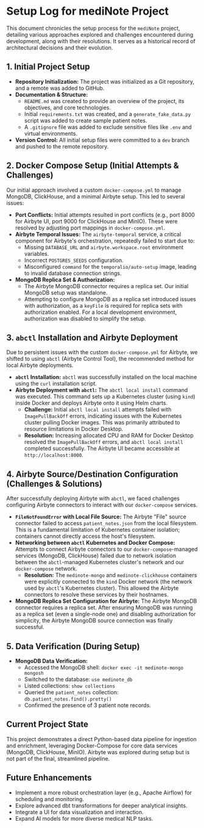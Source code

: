 # Setup Log for mediNote Project

This document chronicles the setup process for the `mediNote` project, detailing various approaches explored and challenges encountered during development, along with their resolutions. It serves as a historical record of architectural decisions and their evolution.

## 1. Initial Project Setup

-   **Repository Initialization:** The project was initialized as a Git repository, and a remote was added to GitHub.
-   **Documentation & Structure:**
    -   `README.md` was created to provide an overview of the project, its objectives, and core technologies.
    -   Initial `requirements.txt` was created, and a `generate_fake_data.py` script was added to create sample patient notes.
    -   A `.gitignore` file was added to exclude sensitive files like `.env` and virtual environments.
-   **Version Control:** All initial setup files were committed to a `dev` branch and pushed to the remote repository.

## 2. Docker Compose Setup (Initial Attempts & Challenges)

Our initial approach involved a custom `docker-compose.yml` to manage MongoDB, ClickHouse, and a minimal Airbyte setup. This led to several issues:

-   **Port Conflicts:** Initial attempts resulted in port conflicts (e.g., port 8000 for Airbyte UI, port 9000 for ClickHouse and MinIO). These were resolved by adjusting port mappings in `docker-compose.yml`.
-   **Airbyte Temporal Issues:** The `airbyte-temporal` service, a critical component for Airbyte's orchestration, repeatedly failed to start due to:
    -   Missing `DATABASE_URL` and `airbyte.workspace.root` environment variables.
    -   Incorrect `POSTGRES_SEEDS` configuration.
    -   Misconfigured `command` for the `temporalio/auto-setup` image, leading to invalid database connection strings.
-   **MongoDB Replica Set & Authorization:**
    -   The Airbyte MongoDB connector requires a replica set. Our initial MongoDB setup was standalone.
    -   Attempting to configure MongoDB as a replica set introduced issues with authorization, as a `keyFile` is required for replica sets with authorization enabled. For a local development environment, authorization was disabled to simplify the setup.

## 3. `abctl` Installation and Airbyte Deployment

Due to persistent issues with the custom `docker-compose.yml` for Airbyte, we shifted to using `abctl` (Airbyte Control Tool), the recommended method for local Airbyte deployments.

-   **`abctl` Installation:** `abctl` was successfully installed on the local machine using the `curl` installation script.
-   **Airbyte Deployment with `abctl`:** The `abctl local install` command was executed. This command sets up a Kubernetes cluster (using `kind`) inside Docker and deploys Airbyte onto it using Helm charts.
    -   **Challenge:** Initial `abctl local install` attempts failed with `ImagePullBackOff` errors, indicating issues with the Kubernetes cluster pulling Docker images. This was primarily attributed to resource limitations in Docker Desktop.
    -   **Resolution:** Increasing allocated CPU and RAM for Docker Desktop resolved the `ImagePullBackOff` errors, and `abctl local install` completed successfully. The Airbyte UI became accessible at `http://localhost:8000`.

## 4. Airbyte Source/Destination Configuration (Challenges & Solutions)

After successfully deploying Airbyte with `abctl`, we faced challenges configuring Airbyte connectors to interact with our `docker-compose` services.

-   **`FileNotFoundError` with Local File Source:** The Airbyte "File" source connector failed to access `patient_notes.json` from the local filesystem. This is a fundamental limitation of Kubernetes container isolation; containers cannot directly access the host's filesystem.
-   **Networking between `abctl` Kubernetes and Docker Compose:** Attempts to connect Airbyte connectors to our `docker-compose`-managed services (MongoDB, ClickHouse) failed due to network isolation between the `abctl`-managed Kubernetes cluster's network and our `docker-compose` network.
    -   **Resolution:** The `medinote-mongo` and `medinote-clickhouse` containers were explicitly connected to the `kind` Docker network (the network used by `abctl`'s Kubernetes cluster). This allowed the Airbyte connectors to resolve these services by their hostnames.
-   **MongoDB Replica Set Configuration for Airbyte:** The Airbyte MongoDB connector requires a replica set. After ensuring MongoDB was running as a replica set (even a single-node one) and disabling authorization for simplicity, the Airbyte MongoDB source connection was finally successful.

## 5. Data Verification (During Setup)

-   **MongoDB Data Verification:**
    -   Accessed the MongoDB shell: `docker exec -it medinote-mongo mongosh`
    -   Switched to the database: `use medinote_db`
    -   Listed collections: `show collections`
    -   Queried the `patient_notes` collection: `db.patient_notes.find().pretty()`
    -   Confirmed the presence of 3 patient note records.

## Current Project State

This project demonstrates a direct Python-based data pipeline for ingestion and enrichment, leveraging Docker-Compose for core data services (MongoDB, ClickHouse, MinIO). Airbyte was explored during setup but is not part of the final, streamlined pipeline.

## Future Enhancements

-   Implement a more robust orchestration layer (e.g., Apache Airflow) for scheduling and monitoring.
-   Explore advanced dbt transformations for deeper analytical insights.
-   Integrate a UI for data visualization and interaction.
-   Expand AI models for more diverse medical NLP tasks.